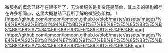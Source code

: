 微服务的概念已经存在很多年了，无论微服务是复杂还是简单，其本质的架构都存在许多相同点，这里大概总结下我所了解的微服务架构。
![https://github.com/lpmoon/lpmoon.github.io/blob/master/assets/images/%E4%BA%92%E8%81%94%E7%BD%91%E7%BB%8F%E5%85%B8%E5%B8%B8%E8%A7%84%E6%8B%93%E6%89%91%E5%9B%BE.png](https://github.com/lpmoon/lpmoon.github.io/blob/master/assets/images/%E4%BA%92%E8%81%94%E7%BD%91%E7%BB%8F%E5%85%B8%E5%B8%B8%E8%A7%84%E6%8B%93%E6%89%91%E5%9B%BE.png)
